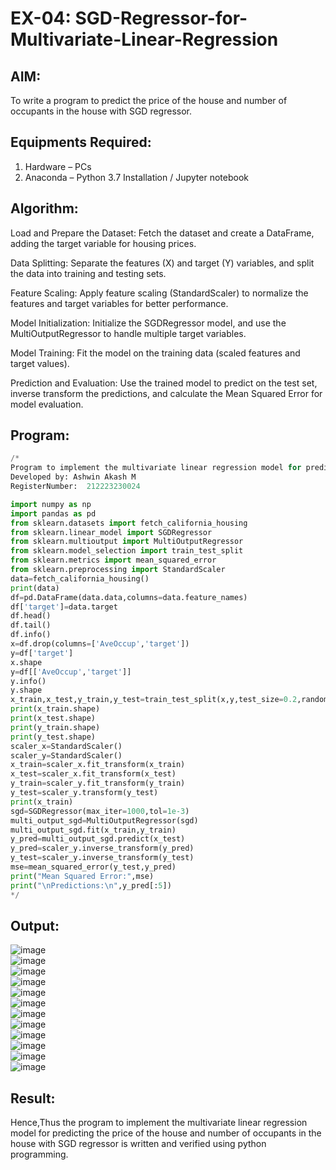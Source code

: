 # EX-04: SGD-Regressor-for-Multivariate-Linear-Regression

## AIM:
To write a program to predict the price of the house and number of occupants in the house with SGD regressor.

## Equipments Required:
1. Hardware – PCs
2. Anaconda – Python 3.7 Installation / Jupyter notebook

## Algorithm:
Load and Prepare the Dataset: Fetch the dataset and create a DataFrame, adding the target variable for housing prices.<br>

Data Splitting: Separate the features (X) and target (Y) variables, and split the data into training and testing sets.<br>

Feature Scaling: Apply feature scaling (StandardScaler) to normalize the features and target variables for better performance.<br>

Model Initialization: Initialize the SGDRegressor model, and use the MultiOutputRegressor to handle multiple target variables.<br>

Model Training: Fit the model on the training data (scaled features and target values).<br>

Prediction and Evaluation: Use the trained model to predict on the test set, inverse transform the predictions, and calculate the Mean Squared Error for model evaluation.

## Program:
```python
/*
Program to implement the multivariate linear regression model for predicting the price of the house and number of occupants in the house with SGD regressor.
Developed by: Ashwin Akash M
RegisterNumber:  212223230024

import numpy as np
import pandas as pd
from sklearn.datasets import fetch_california_housing
from sklearn.linear_model import SGDRegressor
from sklearn.multioutput import MultiOutputRegressor
from sklearn.model_selection import train_test_split
from sklearn.metrics import mean_squared_error
from sklearn.preprocessing import StandardScaler
data=fetch_california_housing()
print(data)
df=pd.DataFrame(data.data,columns=data.feature_names)
df['target']=data.target
df.head()
df.tail()
df.info()
x=df.drop(columns=['AveOccup','target'])
y=df['target']
x.shape
y=df[['AveOccup','target']]
y.info()
y.shape
x_train,x_test,y_train,y_test=train_test_split(x,y,test_size=0.2,random_state=11)
print(x_train.shape)
print(x_test.shape)
print(y_train.shape)
print(y_test.shape)
scaler_x=StandardScaler()
scaler_y=StandardScaler()
x_train=scaler_x.fit_transform(x_train)
x_test=scaler_x.fit_transform(x_test)
y_train=scaler_y.fit_transform(y_train)
y_test=scaler_y.transform(y_test)
print(x_train)
sgd=SGDRegressor(max_iter=1000,tol=1e-3)
multi_output_sgd=MultiOutputRegressor(sgd)
multi_output_sgd.fit(x_train,y_train)
y_pred=multi_output_sgd.predict(x_test)
y_pred=scaler_y.inverse_transform(y_pred)
y_test=scaler_y.inverse_transform(y_test)
mse=mean_squared_error(y_test,y_pred)
print("Mean Squared Error:",mse)
print("\nPredictions:\n",y_pred[:5])
*/
```

## Output:
![image](https://github.com/user-attachments/assets/18a36108-a9df-432d-af99-144410b6ef0b)<br>
![image](https://github.com/user-attachments/assets/67093d7e-84fb-42e8-bec1-f9cc0ace7f0b)<br>
![image](https://github.com/user-attachments/assets/0d36b871-4ec6-4de4-a082-b0f8693b66b3)<br>
![image](https://github.com/user-attachments/assets/b48fe258-d6b3-45fc-b2ce-c886e302fab6)<br>
![image](https://github.com/user-attachments/assets/fed72068-73bb-433d-ac7f-30ab0a04e56a)<br>
![image](https://github.com/user-attachments/assets/ee316ac5-ba9c-4c35-909d-cd244bb3e930)<br>
![image](https://github.com/user-attachments/assets/f37c30e4-d511-48be-b1ad-6f4100477769)<br>
![image](https://github.com/user-attachments/assets/e3541017-6698-4f27-93f8-39ca2cf4cf04)<br>
![image](https://github.com/user-attachments/assets/7a37366e-0a53-42f3-b9c1-cee84b581bdf)<br>
![image](https://github.com/user-attachments/assets/224bce36-51f5-4918-8436-c0c21604264c)<br>
![image](https://github.com/user-attachments/assets/33265c76-cb3a-448f-a84a-94730b7e79bd)<br>
![image](https://github.com/user-attachments/assets/f4ac26c9-4d74-4663-88f3-7dd400c6347d)

## Result:

Hence,Thus the program to implement the multivariate linear regression model for predicting the price of the house and number of occupants in the house with SGD regressor is written and verified using python programming.
